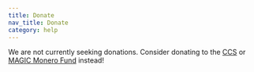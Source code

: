 ```yaml
---
title: Donate
nav_title: Donate
category: help
---
```


We are not currently seeking donations. Consider donating to the [CCS](https://ccs.getmonero.org/) or [MAGIC Monero Fund](https://donate.magicgrants.org/monero) instead!
